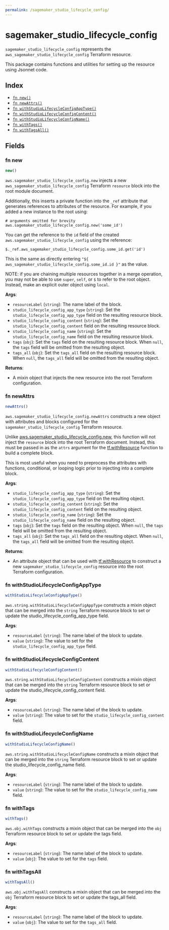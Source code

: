 ```yaml
---
permalink: /sagemaker_studio_lifecycle_config/
---
```


# sagemaker_studio_lifecycle_config

`sagemaker_studio_lifecycle_config` represents the `aws_sagemaker_studio_lifecycle_config` Terraform resource.



This package contains functions and utilities for setting up the resource using Jsonnet code.


## Index

* [`fn new()`](#fn-new)
* [`fn newAttrs()`](#fn-newattrs)
* [`fn withStudioLifecycleConfigAppType()`](#fn-withstudiolifecycleconfigapptype)
* [`fn withStudioLifecycleConfigContent()`](#fn-withstudiolifecycleconfigcontent)
* [`fn withStudioLifecycleConfigName()`](#fn-withstudiolifecycleconfigname)
* [`fn withTags()`](#fn-withtags)
* [`fn withTagsAll()`](#fn-withtagsall)

## Fields

### fn new

```ts
new()
```


`aws.sagemaker_studio_lifecycle_config.new` injects a new `aws_sagemaker_studio_lifecycle_config` Terraform `resource`
block into the root module document.

Additionally, this inserts a private function into the `_ref` attribute that generates references to attributes of the
resource. For example, if you added a new instance to the root using:

    # arguments omitted for brevity
    aws.sagemaker_studio_lifecycle_config.new('some_id')

You can get the reference to the `id` field of the created `aws.sagemaker_studio_lifecycle_config` using the reference:

    $._ref.aws_sagemaker_studio_lifecycle_config.some_id.get('id')

This is the same as directly entering `"${ aws_sagemaker_studio_lifecycle_config.some_id.id }"` as the value.

NOTE: if you are chaining multiple resources together in a merge operation, you may not be able to use `super`, `self`,
or `$` to refer to the root object. Instead, make an explicit outer object using `local`.

**Args**:
  - `resourceLabel` (`string`): The name label of the block.
  - `studio_lifecycle_config_app_type` (`string`): Set the `studio_lifecycle_config_app_type` field on the resulting resource block.
  - `studio_lifecycle_config_content` (`string`): Set the `studio_lifecycle_config_content` field on the resulting resource block.
  - `studio_lifecycle_config_name` (`string`): Set the `studio_lifecycle_config_name` field on the resulting resource block.
  - `tags` (`obj`): Set the `tags` field on the resulting resource block. When `null`, the `tags` field will be omitted from the resulting object.
  - `tags_all` (`obj`): Set the `tags_all` field on the resulting resource block. When `null`, the `tags_all` field will be omitted from the resulting object.

**Returns**:
- A mixin object that injects the new resource into the root Terraform configuration.


### fn newAttrs

```ts
newAttrs()
```


`aws.sagemaker_studio_lifecycle_config.newAttrs` constructs a new object with attributes and blocks configured for the `sagemaker_studio_lifecycle_config`
Terraform resource.

Unlike [aws.sagemaker_studio_lifecycle_config.new](#fn-new), this function will not inject the `resource`
block into the root Terraform document. Instead, this must be passed in as the `attrs` argument for the
[tf.withResource](https://github.com/tf-libsonnet/core/tree/main/docs#fn-withresource) function to build a complete block.

This is most useful when you need to preprocess the attributes with functions, conditional, or looping logic prior to
injecting into a complete block.

**Args**:
  - `studio_lifecycle_config_app_type` (`string`): Set the `studio_lifecycle_config_app_type` field on the resulting object.
  - `studio_lifecycle_config_content` (`string`): Set the `studio_lifecycle_config_content` field on the resulting object.
  - `studio_lifecycle_config_name` (`string`): Set the `studio_lifecycle_config_name` field on the resulting object.
  - `tags` (`obj`): Set the `tags` field on the resulting object. When `null`, the `tags` field will be omitted from the resulting object.
  - `tags_all` (`obj`): Set the `tags_all` field on the resulting object. When `null`, the `tags_all` field will be omitted from the resulting object.

**Returns**:
  - An attribute object that can be used with [tf.withResource](https://github.com/tf-libsonnet/core/tree/main/docs#fn-withresource) to construct a new `sagemaker_studio_lifecycle_config` resource into the root Terraform configuration.


### fn withStudioLifecycleConfigAppType

```ts
withStudioLifecycleConfigAppType()
```

`aws.string.withStudioLifecycleConfigAppType` constructs a mixin object that can be merged into the `string`
Terraform resource block to set or update the studio_lifecycle_config_app_type field.



**Args**:
  - `resourceLabel` (`string`): The name label of the block to update.
  - `value` (`string`): The value to set for the `studio_lifecycle_config_app_type` field.


### fn withStudioLifecycleConfigContent

```ts
withStudioLifecycleConfigContent()
```

`aws.string.withStudioLifecycleConfigContent` constructs a mixin object that can be merged into the `string`
Terraform resource block to set or update the studio_lifecycle_config_content field.



**Args**:
  - `resourceLabel` (`string`): The name label of the block to update.
  - `value` (`string`): The value to set for the `studio_lifecycle_config_content` field.


### fn withStudioLifecycleConfigName

```ts
withStudioLifecycleConfigName()
```

`aws.string.withStudioLifecycleConfigName` constructs a mixin object that can be merged into the `string`
Terraform resource block to set or update the studio_lifecycle_config_name field.



**Args**:
  - `resourceLabel` (`string`): The name label of the block to update.
  - `value` (`string`): The value to set for the `studio_lifecycle_config_name` field.


### fn withTags

```ts
withTags()
```

`aws.obj.withTags` constructs a mixin object that can be merged into the `obj`
Terraform resource block to set or update the tags field.



**Args**:
  - `resourceLabel` (`string`): The name label of the block to update.
  - `value` (`obj`): The value to set for the `tags` field.


### fn withTagsAll

```ts
withTagsAll()
```

`aws.obj.withTagsAll` constructs a mixin object that can be merged into the `obj`
Terraform resource block to set or update the tags_all field.



**Args**:
  - `resourceLabel` (`string`): The name label of the block to update.
  - `value` (`obj`): The value to set for the `tags_all` field.
